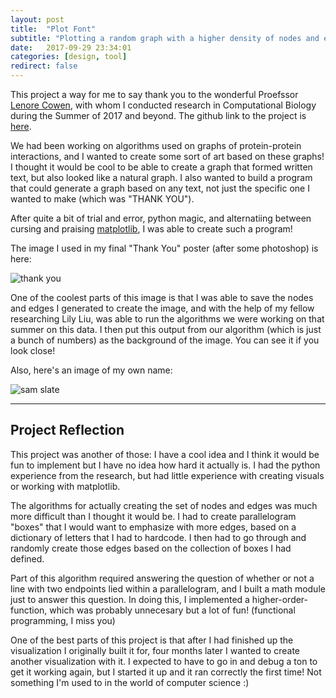 ```yaml
---
layout: post
title:  "Plot Font"
subtitle: "Plotting a random graph with a higher density of nodes and edges based on text given by user"
date:   2017-09-29 23:34:01
categories: [design, tool]
redirect: false
---
```


This project a way for me to say thank you to the wonderful Proefssor [Lenore Cowen][lenore-cowen], with whom I conducted research in Computational Biology during the Summer of 2017 and beyond. The github link to the project is [here][github-link].

We had been working on algorithms used on graphs of protein-protein interactions, and I wanted to create some sort of art based on these graphs! I thought it would be cool to be able to create a graph that formed written text, but also looked like a natural graph. I also wanted to build a program that could generate a graph based on any text, not just the specific one I wanted to make (which was "THANK YOU").

After quite a bit of trial and error, python magic, and alternatiing between cursing and praising [matplotlib][matplotlib], I was able to create such a program! 

The image I used in my final "Thank You" poster (after some photoshop) is here:

![thank you][thank-you-image]

One of the coolest parts of this image is that I was able to save the nodes and edges I generated to create the image, and with the help of my fellow researching Lily Liu, was able to run the algorithms we were working on that summer on this data. I then put this output from our algorithm (which is just a bunch of numbers) as the background of the image. You can see it if you look close!


Also, here's an image of my own name:

![sam slate][sam-slate]

---

## Project Reflection

This project was another of those: I have a cool idea and I think it would be fun to implement but I have no idea how hard it actually is. I had the python experience from the research, but had little experience with creating visuals or working with matplotlib. 

The algorithms for actually creating the set of nodes and edges was much more difficult than I thought it would be. I had to create parallelogram "boxes" that I would want to emphasize with more edges, based on a dictionary of letters that I had to hardcode. I then had to go through and randomly create those edges based on the collection of boxes I had defined. 

Part of this algorithm required answering the question of whether or not a line with two endpoints lied within a parallelogram, and I built a math module just to answer this question. In doing this, I implemented a higher-order-function, which was probably unnecesary but a lot of fun! (functional programming, I miss you)

One of the best parts of this project is that after I had finished up the visualization I originally built it for, four months later I wanted to create another visualization with it. I expected to have to go in and debug a ton to get it working again, but I started it up and it ran correctly the first time! Not something I'm used to in the world of computer science :) 

[lenore-cowen]: http://www.cs.tufts.edu/~cowen/
[github-link]:   https://github.com/sam-slate/plot-font
[matplotlib]: https://matplotlib.org/
[thank-you-image]: https://github.com/sam-slate/plot-font/raw/master/examples/thank_you_after.jpeg
[sam-slate]: https://github.com/sam-slate/plot-font/raw/master/examples/sam_slate_after2.jpg

